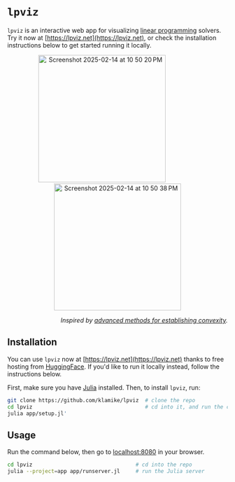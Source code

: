 # `lpviz`
`lpviz` is an interactive web app for visualizing [linear programming](https://youtu.be/kV1ru-Inzl4?si=KgasYrhSbqa_6Orh&t=3153) solvers. Try it now at [https://lpviz.net](https://lpviz.net), or check the installation instructions below to get started running it locally.


<p align="center">
  <img width="291" alt="Screenshot 2025-02-14 at 10 50 20 PM" src="https://github.com/user-attachments/assets/8039ae4d-09f5-49f9-96fa-a52e1d62b9af" />
    &nbsp;&nbsp;&nbsp;&nbsp;&nbsp;  &nbsp;&nbsp;&nbsp;&nbsp;&nbsp;  &nbsp;&nbsp;&nbsp;&nbsp;&nbsp;
  <img width="290" alt="Screenshot 2025-02-14 at 10 50 38 PM" src="https://github.com/user-attachments/assets/9b545634-9cc6-488e-82b4-6ce46b8294ff" />

  <br>
</p>


<p align="right"><i>Inspired by <a href="https://www.youtube.com/watch?v=ijD2KSXWDyo">advanced methods for establishing convexity</a>.</i></p>


## Installation

You can use `lpviz` now at [https://lpviz.net](https://lpviz.net) thanks to free hosting from [HuggingFace](https://huggingface.co/spaces/klamike/lpviz). If you'd like to run it locally instead, follow the instructions below.

First, make sure you have [Julia](https://julialang.org/) installed.
Then, to install `lpviz`, run:

```sh
git clone https://github.com/klamike/lpviz  # clone the repo
cd lpviz                                    # cd into it, and run the command below to install dependencies
julia app/setup.jl'
```


## Usage

Run the command below, then go to [localhost:8080](http://localhost:8080) in your browser.
```sh
cd lpviz                                 # cd into the repo
julia --project=app app/runserver.jl     # run the Julia server
```
